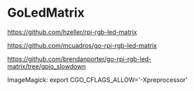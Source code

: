 # GoLedMatrix

https://github.com/hzeller/rpi-rgb-led-matrix

https://github.com/mcuadros/go-rpi-rgb-led-matrix

https://github.com/brendanporter/go-rpi-rgb-led-matrix/tree/gpio_slowdown

ImageMagick:
export CGO_CFLAGS_ALLOW='-Xpreprocessor'